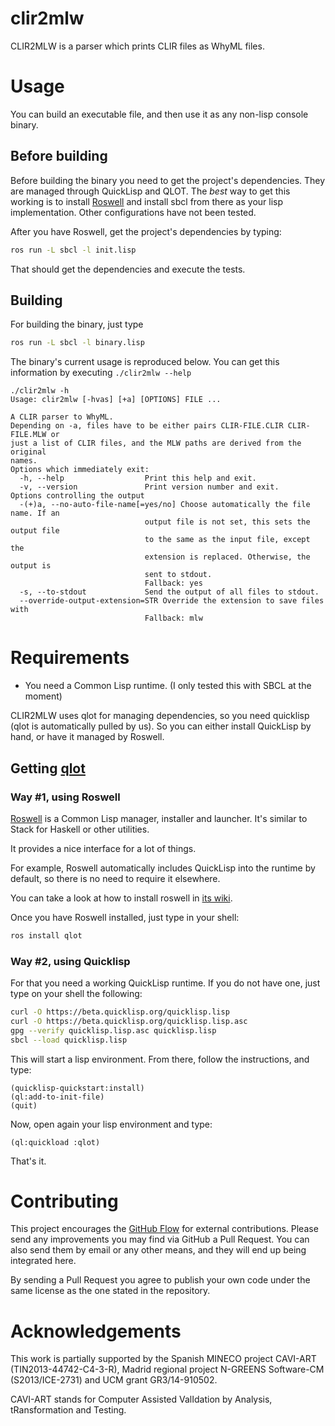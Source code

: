 clir2mlw
=========
CLIR2MLW is a parser which prints CLIR files as WhyML files.


Usage
=====

You can build an executable file, and then use it as any non-lisp
console binary.

Before building
---------------

Before building the binary you need to get the project's dependencies.
They are managed through QuickLisp and QLOT. The *best* way to get
this working is to install [Roswell][ros] and install sbcl from there
as your lisp implementation. Other configurations have not been
tested.

After you have Roswell, get the project's dependencies by typing:

```bash
ros run -L sbcl -l init.lisp
```

That should get the dependencies and execute the tests.


Building
--------

For building the binary, just type

```bash
ros run -L sbcl -l binary.lisp
```

The binary's current usage is reproduced below. You can get this
information by executing `./clir2mlw --help`

```text
./clir2mlw -h
Usage: clir2mlw [-hvas] [+a] [OPTIONS] FILE ...

A CLIR parser to WhyML.
Depending on -a, files have to be either pairs CLIR-FILE.CLIR CLIR-FILE.MLW or 
just a list of CLIR files, and the MLW paths are derived from the original 
names.
Options which immediately exit:
  -h, --help                  Print this help and exit.
  -v, --version               Print version number and exit.
Options controlling the output
  -(+)a, --no-auto-file-name[=yes/no] Choose automatically the file name. If an 
                              output file is not set, this sets the output file 
                              to the same as the input file, except the 
                              extension is replaced. Otherwise, the output is 
                              sent to stdout.
                              Fallback: yes
  -s, --to-stdout             Send the output of all files to stdout.
  --override-output-extension=STR Override the extension to save files with
                              Fallback: mlw
```

Requirements
============

- You need a Common Lisp runtime. (I only tested this with SBCL at the moment)

CLIR2MLW uses qlot for managing dependencies, so you need quicklisp
(qlot is automatically pulled by us). So you can either install
QuickLisp by hand, or have it managed by Roswell.

## Getting [qlot][qlot]

### Way #1, using Roswell

[Roswell][ros] is a Common Lisp manager, installer and launcher. It's
similar to Stack for Haskell or other utilities.

It provides a nice interface for a lot of things.

For example, Roswell automatically includes QuickLisp into the runtime
by default, so there is no need to require it elsewhere.

You can take a look at how to install roswell in [its wiki][ros-install].

  [ros-install]: https://github.com/roswell/roswell/wiki/1.-Installation
  
Once you have Roswell installed, just type in your shell:

```bash
ros install qlot
```

[qlot]: https://github.com/fukamachi/qlot
[ros]: https://github.com/roswell/roswell

### Way #2, using Quicklisp
For that you need a working QuickLisp runtime.
If you do not have one, just type on your shell the following:

```bash
curl -O https://beta.quicklisp.org/quicklisp.lisp
curl -O https://beta.quicklisp.org/quicklisp.lisp.asc
gpg --verify quicklisp.lisp.asc quicklisp.lisp
sbcl --load quicklisp.lisp
```

This will start a lisp environment. From there, follow the instructions, and type:

```common-lisp
(quicklisp-quickstart:install)
(ql:add-to-init-file)
(quit)
```

Now, open again your lisp environment and type:

```common-lisp
(ql:quickload :qlot)
```

That's it.


Contributing
============

This project encourages the [GitHub Flow][flow] for external
contributions. Please send any improvements you may find via GitHub a
Pull Request. You can also send them by email or any other means, and
they will end up being integrated here.

By sending a Pull Request you agree to publish your own code under the same 
license as the one stated in the repository.

  [flow]: https://guides.github.com/introduction/flow/

Acknowledgements
================

This work is partially supported by
the Spanish MINECO project CAVI-ART (TIN2013-44742-C4-3-R),
Madrid regional project N-GREENS Software-CM (S2013/ICE-2731) and
UCM grant GR3/14-910502.

CAVI-ART stands for Computer Assisted ValIdation by Analysis, 
tRansformation and Testing.
